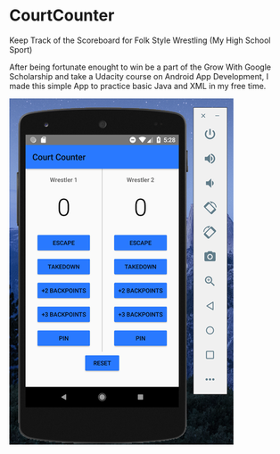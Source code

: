 # CourtCounter
Keep Track of the Scoreboard for Folk Style Wrestling (My High School Sport)


After being fortunate enought to win be a part of the Grow With Google Scholarship 
and take a Udacity course on Android App Development, I made this simple App to practice
basic Java and XML in my free time.

![alt text](https://github.com/johnkarm/CourtCounter/blob/master/courtcounter.png)
